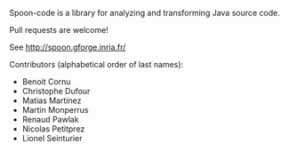 Spoon-code is a library for analyzing and transforming Java source code.

Pull requests are welcome!

See <http://spoon.gforge.inria.fr/>

Contributors (alphabetical order of last names):

* Benoit Cornu
* Christophe Dufour
* Matias Martinez
* Martin Monperrus
* Renaud Pawlak
* Nicolas Petitprez
* Lionel Seinturier